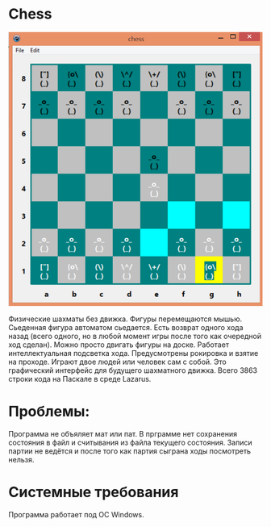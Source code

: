 # Chess
![alt_text](https://raw.githubusercontent.com/kirill7785/Chess/main/pic/шахматная%20доска.bmp)

Физические шахматы без движка. Фигуры перемещаются мышью. Сьеденная фигура автоматом сьедается. Есть возврат одного хода назад (всего одного, но в любой момент игры после того как очередной ход сделан).  Можно просто двигать фигуры на доске. Работает интеллектуальная подсветка хода. Предусмотрены рокировка и взятие на проходе. 
Играют двое людей или человек сам с собой. Это графический интерфейс для будущего шахматного движка. Всего 3863 строки кода на Паскале в среде Lazarus.
# Проблемы:
Программа не объяляет мат или пат. В прграмме нет сохранения состояния в файл и считывания из файла текущего состояния. Записи партии не ведётся и после того как партия сыграна ходы посмотреть нельзя.
# Системные требования
Программа работает под ОС Windows.


